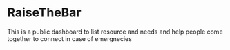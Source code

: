 # RaiseTheBar

This is a public dashboard to list resource and needs and help people come together to connect in case of emergnecies
